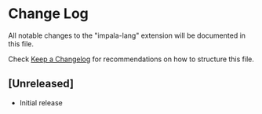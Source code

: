# Change Log

All notable changes to the "impala-lang" extension will be documented in this file.

Check [Keep a Changelog](http://keepachangelog.com/) for recommendations on how to structure this file.

## [Unreleased]

- Initial release